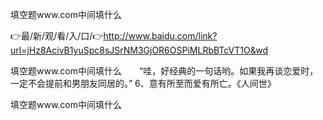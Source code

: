 填空题www.com中间填什么

👉最/新/观/看/入/口/👉http://www.baidu.com/link?url=jHz8AcivB1yuSpc8sJSrNM3GjOR6OSPiMLRbBTcVT1O&wd

填空题www.com中间填什么　　“哇，好经典的一句话哟。如果我再谈恋爱时，一定不会提前和男朋友同居的。”
	6、意有所至而爱有所亡。《人间世》


填空题www.com中间填什么

